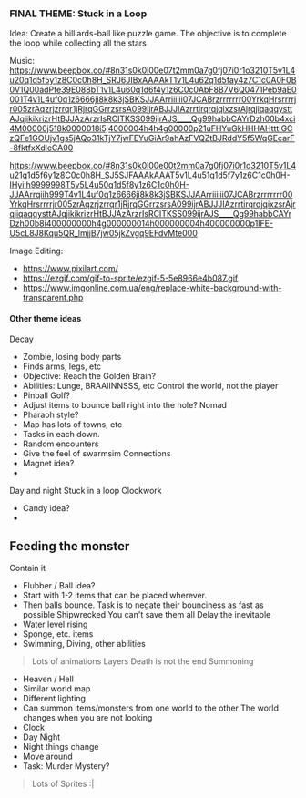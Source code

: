 ### FINAL THEME: Stuck in a Loop

Idea: Create a billiards-ball like puzzle game. The objective is to complete the loop while collecting all the stars


Music:
https://www.beepbox.co/#8n31s0k0l00e07t2mm0a7g0fj07i0r1o3210T5v1L4u20q1d5f5y1z8C0c0h8H_SRJ6JIBxAAAAkT1v1L4u62q1d5fay4z7C1c0A0F0B0V1Q00adPfe39E088bT1v1L4u60q1d6f4y1z6C0c0AbF8B7V6Q0471Peb9aE0001T4v1L4uf0q1z6666ji8k8k3jSBKSJJAArriiiiii07JCABrzrrrrrrr00YrkqHrsrrrrjr005zrAqzrjzrrqr1jRjrqGGrrzsrsA099ijrABJJJIAzrrtirqrqjqixzsrAjrqjiqaqqysttAJqjikikrizrHtBJJAzArzrIsRCITKSS099ijrAJS____Qg99habbCAYrDzh00b4xci4M00000j518k0000018i5j4000004h4h4g00000p21uFHYuGkHHHAHtttIGCzQFe1GOUjv1gs5jAQo31kTjY7jwFEYuGiAr9ahAzFVQZtBJRddY5f5WqGEcarF-8fktfxXdleCA00

https://www.beepbox.co/#8n31s0k0l00e00t2mm0a7g0fj07i0r1o3210T5v1L4u21q1d5f6y1z8C0c0h8H_SJ5SJFAAAkAAAT5v1L4u51q1d5f7y1z6C1c0h0H-IHyiih9999998T5v5L4u50q1d5f8y1z6C1c0h0H-JJAArrqiih999T4v1L4uf0q1z6666ji8k8k3jSBKSJJAArriiiiii07JCABrzrrrrrrr00YrkqHrsrrrrjr005zrAqzrjzrrqr1jRjrqGGrrzsrsA099ijrABJJJIAzrrtirqrqjqixzsrAjrqjiqaqqysttAJqjikikrizrHtBJJAzArzrIsRCITKSS099ijrAJS____Qg99habbCAYrDzh00b8i400000000h4g000000014h000000004h400000000p1IFE-U5cL8J8Kqu5QR_lmjjB7jw05jkZvgq9EFdvMte000


Image Editing:
- https://www.pixilart.com/
- https://ezgif.com/gif-to-sprite/ezgif-5-5e8966e4b087.gif
- https://www.imgonline.com.ua/eng/replace-white-background-with-transparent.php

#### Other theme ideas

Decay
  - Zombie, losing body parts
  - Finds arms, legs, etc
  - Objective: Reach the Golden Brain?
  - Abilities: Lunge, BRAAIINNSSS, etc
Control the world, not the player
  - Pinball Golf?
  - Adjust items to bounce ball right into the hole?
Nomad
  - Pharaoh style?
  - Map has lots of towns, etc
  - Tasks in each down.
  - Random encounters
  - Give the feel of swarmsim
Connections
  - Magnet idea?
  -
Day and night
Stuck in a loop
Clockwork
  - Candy idea?
  -
Feeding the monster
  -
Contain it
  - Flubber / Ball idea?
  - Start with 1-2 items that can be placed wherever.
  - Then balls bounce. Task is to negate their bounciness as fast as possible
Shipwrecked
You can't save them all
Delay the inevitable
  - Water level rising
  - Sponge, etc. items
  - Swimming, Diving, other abilities
  > Lots of animations
Layers
Death is not the end
Summoning
  - Heaven / Hell
  - Similar world map
  - Different lighting
  - Can summon items/monsters from one world to the other
The world changes when you are not looking
  - Clock
  - Day Night
  - Night things change
  - Move around
  - Task: Murder Mystery?
  > Lots of Sprites :|


